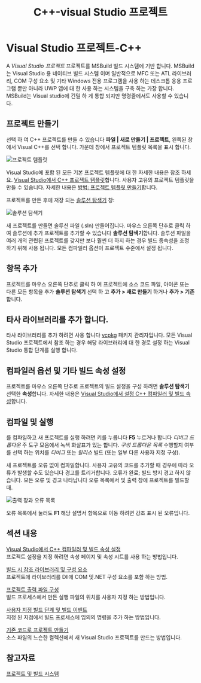 ﻿---
title: C++-visual Studio 프로젝트
ms.date: 12/12/2018
f1_keywords:
- vcprojects
- creatingmanagingVC
helpviewer_keywords:
- ATL projects, creating
- Visual C++ projects, creating
- projects [C++], creating
- Visual C++ projects
- ATL projects
ms.assetid: 11003cd8-9046-4630-a189-a32bf3b88047
ms.openlocfilehash: b4772b9bd625a542a18039386fefe42840ab65b1
ms.sourcegitcommit: 0ab61bc3d2b6cfbd52a16c6ab2b97a8ea1864f12
ms.translationtype: MT
ms.contentlocale: ko-KR
ms.lasthandoff: 04/23/2019
ms.locfileid: "62195731"
---
# <a name="visual-studio-projects---c"></a>Visual Studio 프로젝트-C++

A *Visual Studio 프로젝트* 프로젝트를 MSBuild 빌드 시스템에 기반 합니다. MSBuild는 Visual Studio 용 네이티브 빌드 시스템 이며 일반적으로 MFC 또는 ATL 라이브러리, COM 구성 요소 및 기타 Windows 전용 프로그램을 사용 하는 데스크톱 응용 프로그램 뿐만 아니라 UWP 앱에 대 한 사용 하는 시스템을 구축 하는 가장 합니다. MSBuild는 Visual studio에 긴밀 하 게 통합 되지만 명령줄에서도 사용할 수 있습니다. 

## <a name="create-a-project"></a>프로젝트 만들기

선택 하 여 C++ 프로젝트를 만들 수 있습니다 **파일 &#124; 새로 만들기 &#124; 프로젝트**, 왼쪽된 창에서 Visual C++를 선택 합니다. 가운데 창에서 프로젝트 템플릿 목록을 표시 합니다. 

   ![프로젝트 템플릿](../overview/media/vs2017-new-project.png " Visual Studio 2017 새 프로젝트 대화 상자")

Visual Studio에 포함 된 모든 기본 프로젝트 템플릿에 대 한 자세한 내용은 참조 하세요. [Visual Studio에서 C++ 프로젝트 템플릿](reference/visual-cpp-project-types.md)합니다. 사용자 고유의 프로젝트 템플릿을 만들 수 있습니다. 자세한 내용은 [방법: 프로젝트 템플릿 만들기](/visualstudio/ide/how-to-create-project-templates)합니다.

프로젝트를 만든 후에 저장 되는 [솔루션 탐색기](/visualstudio/ide/solutions-and-projects-in-visual-studio) 창:

   ![솔루션 탐색기](media/mathlibrary-solution-explorer-153.png)

새 프로젝트를 만들면 솔루션 파일 (.sln) 만들어집니다. 마우스 오른쪽 단추로 클릭 하 여 솔루션에 추가 프로젝트를 추가할 수 있습니다 **솔루션 탐색기**합니다. 솔루션 파일을 여러 개의 관련된 프로젝트를 갖지만 보다 훨씬 더 하지 하는 경우 빌드 종속성을 조정 하기 위해 사용 됩니다. 모든 컴파일러 옵션이 프로젝트 수준에서 설정 됩니다.

## <a name="add-items"></a>항목 추가

프로젝트를 마우스 오른쪽 단추로 클릭 하 여 프로젝트에 소스 코드 파일, 아이콘 또는 다른 모든 항목을 추가 **솔루션 탐색기** 선택 하 고 **추가 > 새로 만들기** 하거나 **추가 > 기존**합니다.

## <a name="add-third-party-libraries"></a>타사 라이브러리를 추가 합니다.

타사 라이브러리를 추가 하려면 사용 합니다 [vcpkg](vcpkg.md) 패키지 관리자입니다. 모든 Visual Studio 프로젝트에서 참조 하는 경우 해당 라이브러리에 대 한 경로 설정 하는 Visual Studio 통합 단계를 실행 합니다. 

## <a name="set-compiler-options-and-other-build-properties"></a>컴파일러 옵션 및 기타 빌드 속성 설정

프로젝트를 마우스 오른쪽 단추로 프로젝트의 빌드 설정을 구성 하려면 **솔루션 탐색기** 선택한 **속성**합니다. 자세한 내용은 [Visual Studio에서 설정 C++ 컴파일러 및 빌드 속성](working-with-project-properties.md)합니다.

## <a name="compile-and-run"></a>컴파일 및 실행

를 컴파일하고 새 프로젝트를 실행 하려면 키를 누릅니다 **F5** 누르거나 합니다 *디버그 드롭다운* 주 도구 모음에서 녹색 화살표가 있는 합니다. *구성 드롭다운 목록* 수행할지 여부를 선택 하는 위치를 *디버그* 또는 *릴리스* 빌드 (또는 일부 다른 사용자 지정 구성).

새 프로젝트를 오류 없이 컴파일합니다. 사용자 고유의 코드를 추가할 때 경우에 따라 오류가 발생할 수도 있습니다 경고를 트리거합니다. 오류가 완료; 빌드 방지 경고 하지 않습니다. 모든 오류 및 경고 나타납니다 오류 목록에서 및 출력 창에 프로젝트를 빌드할 때. 

   ![출력 창과 오류 목록](../overview/media/vs2017-output-error-list.png)

오류 목록에서 눌러도 **F1** 해당 설명서 항목으로 이동 하려면 강조 표시 된 오류입니다.

## <a name="in-this-section"></a>섹션 내용

[Visual Studio에서 C++ 컴파일러 및 빌드 속성 설정](working-with-project-properties.md)<br/>
프로젝트 설정을 지정 하려면 속성 페이지 및 속성 시트를 사용 하는 방법입니다.

[빌드 시 참조 라이브러리 및 구성 요소](adding-references-in-visual-cpp-projects.md)<br/>
프로젝트에 라이브러리를 Dll에 COM 및.NET 구성 요소를 포함 하는 방법.
 
[프로젝트 출력 파일 구성](how-to-organize-project-output-files-for-builds.md)<br/>
빌드 프로세스에서 만든 실행 파일의 위치를 사용자 지정 하는 방법입니다.

[사용자 지정 빌드 단계 및 빌드 이벤트](understanding-custom-build-steps-and-build-events.md)<br/>
지정 된 지점에서 빌드 프로세스에 임의의 명령을 추가 하는 방법입니다.

[기존 코드로 프로젝트 만들기](how-to-create-a-cpp-project-from-existing-code.md)<br/>
소스 파일의 느슨한 컬렉션에서 새 Visual Studio 프로젝트를 만드는 방법입니다.

## <a name="see-also"></a>참고자료

[프로젝트 및 빌드 시스템](projects-and-build-systems-cpp.md)<br>
